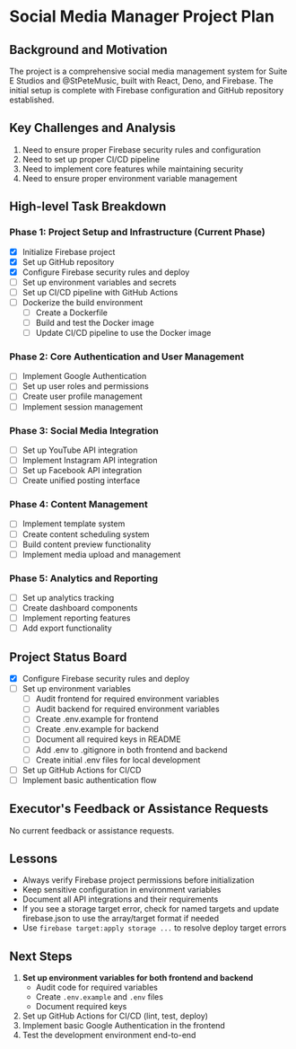# Social Media Manager Project Plan

## Background and Motivation
The project is a comprehensive social media management system for Suite E Studios and @StPeteMusic, built with React, Deno, and Firebase. The initial setup is complete with Firebase configuration and GitHub repository established.

## Key Challenges and Analysis
1. Need to ensure proper Firebase security rules and configuration
2. Need to set up proper CI/CD pipeline
3. Need to implement core features while maintaining security
4. Need to ensure proper environment variable management

## High-level Task Breakdown

### Phase 1: Project Setup and Infrastructure (Current Phase)
- [x] Initialize Firebase project
- [x] Set up GitHub repository
- [x] Configure Firebase security rules and deploy
- [ ] Set up environment variables and secrets
- [ ] Set up CI/CD pipeline with GitHub Actions
- [ ] Dockerize the build environment
  - [ ] Create a Dockerfile
  - [ ] Build and test the Docker image
  - [ ] Update CI/CD pipeline to use the Docker image

### Phase 2: Core Authentication and User Management
- [ ] Implement Google Authentication
- [ ] Set up user roles and permissions
- [ ] Create user profile management
- [ ] Implement session management

### Phase 3: Social Media Integration
- [ ] Set up YouTube API integration
- [ ] Implement Instagram API integration
- [ ] Set up Facebook API integration
- [ ] Create unified posting interface

### Phase 4: Content Management
- [ ] Implement template system
- [ ] Create content scheduling system
- [ ] Build content preview functionality
- [ ] Implement media upload and management

### Phase 5: Analytics and Reporting
- [ ] Set up analytics tracking
- [ ] Create dashboard components
- [ ] Implement reporting features
- [ ] Add export functionality

## Project Status Board
- [x] Configure Firebase security rules and deploy
- [ ] Set up environment variables
  - [ ] Audit frontend for required environment variables
  - [ ] Audit backend for required environment variables
  - [ ] Create .env.example for frontend
  - [ ] Create .env.example for backend
  - [ ] Document all required keys in README
  - [ ] Add .env to .gitignore in both frontend and backend
  - [ ] Create initial .env files for local development
- [ ] Set up GitHub Actions for CI/CD
- [ ] Implement basic authentication flow

## Executor's Feedback or Assistance Requests
No current feedback or assistance requests.

## Lessons
- Always verify Firebase project permissions before initialization
- Keep sensitive configuration in environment variables
- Document all API integrations and their requirements
- If you see a storage target error, check for named targets and update firebase.json to use the array/target format if needed
- Use `firebase target:apply storage ...` to resolve deploy target errors

## Next Steps
1. **Set up environment variables for both frontend and backend**
   - Audit code for required variables
   - Create `.env.example` and `.env` files
   - Document required keys
2. Set up GitHub Actions for CI/CD (lint, test, deploy)
3. Implement basic Google Authentication in the frontend
4. Test the development environment end-to-end 